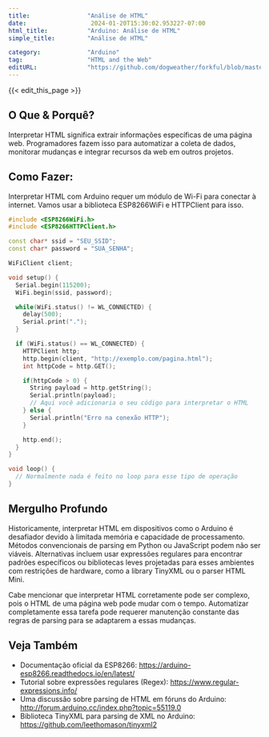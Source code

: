 ```yaml
---
title:                "Análise de HTML"
date:                  2024-01-20T15:30:02.953227-07:00
html_title:           "Arduino: Análise de HTML"
simple_title:         "Análise de HTML"

category:             "Arduino"
tag:                  "HTML and the Web"
editURL:              "https://github.com/dogweather/forkful/blob/master/content/pt/arduino/parsing-html.md"
---
```


{{< edit_this_page >}}

## O Que & Porquê?

Interpretar HTML significa extrair informações específicas de uma página web. Programadores fazem isso para automatizar a coleta de dados, monitorar mudanças e integrar recursos da web em outros projetos.

## Como Fazer:

Interpretar HTML com Arduino requer um módulo de Wi-Fi para conectar à internet. Vamos usar a biblioteca ESP8266WiFi e HTTPClient para isso.

```cpp
#include <ESP8266WiFi.h>
#include <ESP8266HTTPClient.h>

const char* ssid = "SEU_SSID";
const char* password = "SUA_SENHA";

WiFiClient client;

void setup() {
  Serial.begin(115200);
  WiFi.begin(ssid, password);

  while(WiFi.status() != WL_CONNECTED) {
    delay(500);
    Serial.print(".");
  }

  if (WiFi.status() == WL_CONNECTED) {
    HTTPClient http;
    http.begin(client, "http://exemplo.com/pagina.html");
    int httpCode = http.GET();

    if(httpCode > 0) {
      String payload = http.getString();
      Serial.println(payload);
      // Aqui você adicionaria o seu código para interpretar o HTML
    } else {
      Serial.println("Erro na conexão HTTP");
    }

    http.end();
  }
}

void loop() {
  // Normalmente nada é feito no loop para esse tipo de operação
}
```

## Mergulho Profundo

Historicamente, interpretar HTML em dispositivos como o Arduino é desafiador devido à limitada memória e capacidade de processamento. Métodos convencionais de parsing em Python ou JavaScript podem não ser viáveis. Alternativas incluem usar expressões regulares para encontrar padrões específicos ou bibliotecas leves projetadas para esses ambientes com restrições de hardware, como a library TinyXML ou o parser HTML Mini.

Cabe mencionar que interpretar HTML corretamente pode ser complexo, pois o HTML de uma página web pode mudar com o tempo. Automatizar completamente essa tarefa pode requerer manutenção constante das regras de parsing para se adaptarem a essas mudanças.

## Veja Também

- Documentação oficial da ESP8266: https://arduino-esp8266.readthedocs.io/en/latest/
- Tutorial sobre expressões regulares (Regex): https://www.regular-expressions.info/
- Uma discussão sobre parsing de HTML em fóruns do Arduino: http://forum.arduino.cc/index.php?topic=55119.0
- Biblioteca TinyXML para parsing de XML no Arduino: https://github.com/leethomason/tinyxml2
